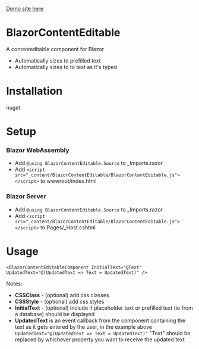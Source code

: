 
[Demo site here](https://blazorcontenteditable.z19.web.core.windows.net/)

# BlazorContentEditable
A contenteditable component for Blazor

- Automatically sizes to prefilled text
- Automatically sizes to to text as it's typed

# Installation
nuget

# Setup
### Blazor WebAssembly
* Add `@using BlazorContentEditable.Source` to _Imports.razor
* Add `<script src="_content/BlazorContentEditable/BlazorContentEditable.js"></script>` to wwwroot/index.html

### Blazor Server
* Add `@using BlazorContentEditable.Source` to _Imports.razor
* Add `<script src="_content/BlazorContentEditable/BlazorContentEditable.js"></script>` to Pages/_Host.cshtml

# Usage
`<BlazorContentEditableComponent InitialText="@Text" UpdatedText="@(UpdatedText => Text = UpdatedText)" />`

Notes:
* **CSSClass** - (optional) add css classes
* **CSSStyle** - (optional) add css styles
* **InitialText** - (optional) include if placeholder text or prefilled text (ie from a database) should be displayed
* **UpdatedText** is an event callback from the component containing the text as it gets entered by the user, in the example above `UpdatedText="@(UpdatedText => Text = UpdatedText)"` "Text" should be replaced by whichever property you want to receive the updated text

